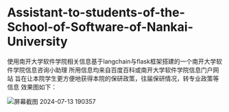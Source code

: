 # Assistant-to-students-of-the-School-of-Software-of-Nankai-University
使用南开大学软件学院相关信息基于langchain与flask框架搭建的一个南开大学软件学院信息咨询小助理
所用信息均来自百度百科或南开大学软件学院信息门户网站
旨在让本院学生更方便地获得本院的保研政策，往届保研情况，转专业政策等信息
效果图如下：

![屏幕截图 2024-07-13 190357](https://github.com/user-attachments/assets/10aa771c-a1bf-4fb5-a789-61c605c1c855)

